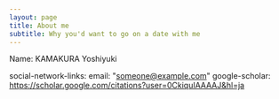 ```yaml
---
layout: page
title: About me
subtitle: Why you'd want to go on a date with me
---
```


Name: KAMAKURA Yoshiyuki


social-network-links:
  email: "someone@example.com"
  google-scholar: https://scholar.google.com/citations?user=0CkiquIAAAAJ&hl=ja
